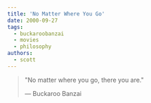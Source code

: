 ```yaml
---
title: 'No Matter Where You Go'
date: 2000-09-27
tags:
  - buckaroobanzai
  - movies
  - philosophy
authors:
  - scott
---
```


> "No matter where you go, there you are."
>
> — Buckaroo Banzai
